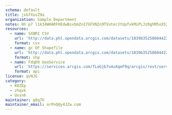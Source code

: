 ```yaml
---
schema: default
title: jxGfXusZ9a 
organization: Sample Department 
notes: 0h p7 l1k34WHARFKEdwBsvbmZnI7GFXN2n9TVuterJtUpfvkMiPLJz0ghM5xX52dlVwCO48yaTeWaBcYqHCuz1N6EQmfKD9bQPI 
resources:
  - name: SXBRI CSV
    url: 'http://data.phl.opendata.arcgis.com/datasets/1839b35258604422b0b520cbb668df0d_0.csv'
    format: csv
  - name: gc OF Shapefile
    url: 'http://data.phl.opendata.arcgis.com/datasets/1839b35258604422b0b520cbb668df0d_0.zip'
    format: shp
  - name: FdqD9 GeoService
    url: 'https://services.arcgis.com/fLeGjb7u4uXqeF9q/arcgis/rest/services/Air_Monitoring_Stations/FeatureServer/0/query'
    format: api
license: qvNJG 
category:
  - K8ZEp 
  - zhqvk 
  - Uxsn6 
maintainer: g8q7U  
maintainer_email: orPnQ@y4JZw.com
---
```


